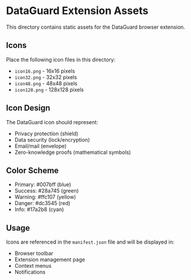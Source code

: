 # DataGuard Extension Assets

This directory contains static assets for the DataGuard browser extension.

## Icons

Place the following icon files in this directory:
- `icon16.png` - 16x16 pixels
- `icon32.png` - 32x32 pixels  
- `icon48.png` - 48x48 pixels
- `icon128.png` - 128x128 pixels

## Icon Design

The DataGuard icon should represent:
- Privacy protection (shield)
- Data security (lock/encryption)
- Email/mail (envelope)
- Zero-knowledge proofs (mathematical symbols)

## Color Scheme

- Primary: #007bff (blue)
- Success: #28a745 (green)
- Warning: #ffc107 (yellow)
- Danger: #dc3545 (red)
- Info: #17a2b8 (cyan)

## Usage

Icons are referenced in the `manifest.json` file and will be displayed in:
- Browser toolbar
- Extension management page
- Context menus
- Notifications
